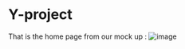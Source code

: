 # Y-project 
That is the home page from our mock up :
![image](https://user-images.githubusercontent.com/74906329/116556680-05f47b00-a8fe-11eb-88bd-c9bd64aa2798.png)
